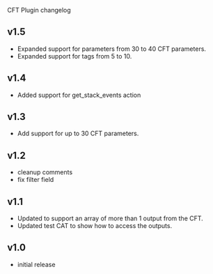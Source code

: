 CFT Plugin changelog

v1.5
----
- Expanded support for parameters from 30 to 40 CFT parameters.  
- Expanded support for tags from 5 to 10.

v1.4
----
- Added support for get_stack_events action

v1.3
----
- Add support for up to 30 CFT parameters.

v1.2
----
- cleanup comments
- fix filter field

v1.1
-----
- Updated to support an array of more than 1 output from the CFT.
- Updated test CAT to show how to access the outputs.


v1.0
-----
- initial release



